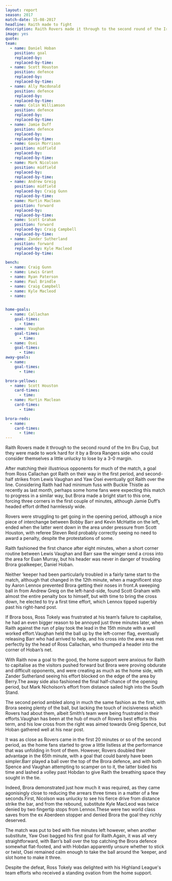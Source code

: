 ```yaml
---
layout: report
season: 2017
match-date: 15-08-2017
headline: Raith made to fight
description: Raith Rovers made it through to the second round of the Irn Bru Cup, but they were made to work hard for it by a Brora Rangers side who could consider themselves a little unlucky to lose by a 3-0 margin
image: yes
quote:
team:
  - name: Daniel Hoban
    position: goal
    replaced-by:
    replaced-by-time:
  - name: Scott Houston
    position: defence
    replaced-by:
    replaced-by-time:
  - name: Ally Macdonald
    position: defence
    replaced-by:
    replaced-by-time:
  - name: Colin Williamson
    position: defence
    replaced-by:
    replaced-by-time:
  - name: Jamie Duff
    position: defence
    replaced-by:
    replaced-by-time:
  - name: Gavin Morrison
    position: midfield
    replaced-by:
    replaced-by-time:
  - name: Mark Nicolson
    position: midfield
    replaced-by:
    replaced-by-time:
  - name: Andrew Greig
    position: midfield
    replaced-by: Craig Gunn
    replaced-by-time:
  - name: Martin Maclean
    position: forward
    replaced-by:
    replaced-by-time:
  - name: Scott Graham
    position: forward
    replaced-by: Craig Campbell
    replaced-by-time:
  - name: Zander Sutherland
    position: forward
    replaced-by: Kyle Macleod
    replaced-by-time:

bench:
  - name: Craig Gunn
  - name: Lewis Grant
  - name: Ryan Paterson
  - name: Paul Brindle
  - name: Craig Campbell
  - name: Kyle Macleod
  - name:


home-goals:
  - name: Callachan
    goal-times:
      - time:
  - name: Vaughan
    goal-times:
      - time:
  - name: Osei
    goal-times:
      - time:
away-goals:
  - name:
    goal-times:
      - time:

brora-yellows:
  - name: Scott Houston
    card-times:
      - time:
  - name: Martin Maclean
    card-times:
      - time:

brora-reds:
  - name:
    card-times:
      - time:
---
```

Raith Rovers made it through to the second round of the Irn Bru Cup, but they were made to work hard for it by a Brora Rangers side who could consider themselves a little unlucky to lose by a 3-0 margin.

After matching their illustrious opponents for much of the match, a goal from Ross Callachan got Raith on their way in the first period, and second-half strikes from Lewis Vaughan and Yaw Osei eventually got Raith over the line. Considering Raith had had minimum fuss with Buckie Thistle as recently as last month, perhaps some home fans were expecting this match to progress in a similar way, but Brora made a bright start to this one, forcing three corners in the first couple of minutes, although Jamie Duff’s headed effort drifted harmlessly wide.

Rovers were struggling to get going in the opening period, although a nice piece of interchange between Bobby Barr and Kevin McHattie on the left, ended when the latter went down in the area under pressure from Scott Houston, with referee Steven Reid probably correctly seeing no need to award a penalty, despite the protestations of some.

Raith fashioned the first chance after eight minutes, when a short corner routine between Lewis Vaughan and Barr saw the winger send a cross into the area for Euan Murray, but his header was never in danger of troubling Brora goalkeeper, Daniel Hoban.

Neither ‘keeper had been particularly troubled in a fairly tame start to the match, although that changed in the 12th minute, when a magnificent stop by Aaron Lennox prevented Brora getting their noses in front.A sweeping ball in from Andrew Greig on the left-hand-side, found Scott Graham with almost the entire penalty box to himself, but with time to bring the cross down, he elected to try a first time effort, which Lennox tipped superbly past his right-hand post.

If Brora boss, Ross Tokely was frustrated at his team’s failure to capitalise, he had an even bigger reason to be annoyed just three minutes later, when Raith against the run of play  took the lead in the 15th minute with a well worked effort.Vaughan held the ball up by the left-corner flag, eventually releasing Barr who had arrived to help, and his cross into the area was met perfectly by the head of Ross Callachan, who thumped a header into the corner of Hoban’s net.

With Raith now a goal to the good, the home support were anxious for Raith to capitalise as the visitors pushed forward but Brora were proving obdurate and difficult opponents, and were creating as much as the home side, with Zander Sutherland seeing his effort blocked on the edge of the area by Berry.The away side also fashioned the final half-chance of the opening period, but Mark Nicholson’s effort from distance sailed high into the South Stand.

The second period ambled along in much the same fashion as the first, with Brora seeing plenty of the ball, but lacking the touch of incisiveness which Rovers had about them, albeit Smith’s team were being frustrated in their efforts.Vaughan has been at the hub of much of Rovers best efforts this term, and his low cross from the right was aimed towards Greig Spence, but Hoban gathered well at his near post.

It was as close as Rovers came in the first 20 minutes or so of the second period, as the home fans started to grow a little listless at the performance that was unfolding in front of them. However, Rovers doubled their advantage in the 65th minute, with a goal that could barely have been simpler.Barr played a ball over the top of the Brora defence, and with both Spence and Vaughan attempting to scamper on to it, the latter bided his time and lashed a volley past Hobdan to give Raith the breathing space they sought in the tie.

Indeed, Brora demonstrated just how much it was required, as they came agonisingly close to reducing the arrears three times in a matter of a few seconds.First, Nicolson was unlucky to see his fierce drive from distance strike the bar, and from the rebound, substitute Kyle MacLeod was twice denied by two fingertip stops from Lennox.These were two world class saves from the ex Aberdeen stopper and denied Brora the goal they richly deserved.

The match was put to bed with five minutes left however, when another substitute, Yaw Osei bagged his first goal for Raith.Again, it was all very straightforward, with Barr’s ball over the top catching the Brora defence somewhat flat-footed, and with Hobdan apparently unsure whether to stick or twist, Osei remained calm enough to take the ball around the ‘keeper, and slot home to make it three.

Despite the defeat, Ross Tokely was delighted with his Highland League's team efforts who received a standing ovation from the home support.
